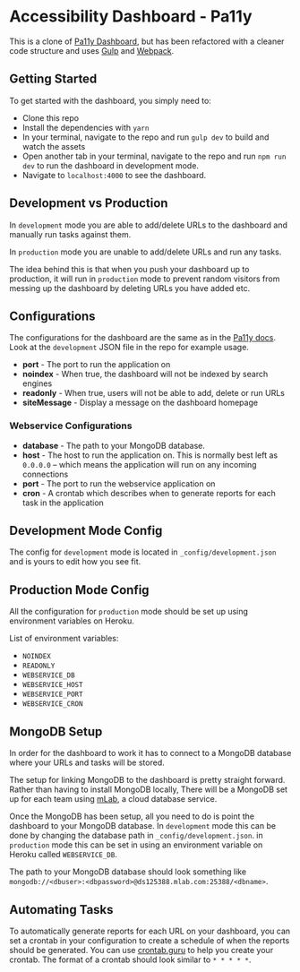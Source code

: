 # Accessibility Dashboard - Pa11y

This is a clone of [Pa11y Dashboard](https://github.com/pa11y/pa11y-dashboard), but has been refactored with a cleaner code structure and uses [Gulp](https://gulpjs.com/) and [Webpack](https://webpack.js.org/).

## Getting Started

To get started with the dashboard, you simply need to:

* Clone this repo
* Install the dependencies with `yarn`
* In your terminal, navigate to the repo and run `gulp dev` to build and watch the assets
* Open another tab in your terminal, navigate to the repo and run `npm run dev` to run the dashboard in development mode.
* Navigate to `localhost:4000` to see the dashboard.

## Development vs Production

In `development` mode you are able to add/delete URLs to the dashboard and manually run tasks against them.

In `production` mode you are unable to add/delete URLs and run any tasks.

The idea behind this is that when you push your dashboard up to production, it will run in `production` mode to prevent random visitors from messing up the dashboard by deleting URLs you have added etc.

## Configurations

The configurations for the dashboard are the same as in the [Pa11y docs](https://github.com/pa11y/pa11y-dashboard#configurations). Look at the `development` JSON file in the repo for example usage.

* **port** - The port to run the application on
* **noindex** - When true, the dashboard will not be indexed by search engines
* **readonly** - When true, users will not be able to add, delete or run URLs
* **siteMessage** - Display a message on the dashboard homepage

### Webservice Configurations

* **database** - The path to your MongoDB database.
* **host** - The host to run the application on. This is normally best left as `0.0.0.0` – which means the application will run on any incoming connections
* **port** - The port to run the webservice application on
* **cron** - A crontab which describes when to generate reports for each task in the application

## Development Mode Config

The config for `development` mode is located in `_config/development.json` and is yours to edit how you see fit.

## Production Mode Config

All the configuration for `production` mode should be set up using environment variables on Heroku.

List of environment variables:

* `NOINDEX`
* `READONLY`
* `WEBSERVICE_DB`
* `WEBSERVICE_HOST`
* `WEBSERVICE_PORT`
* `WEBSERVICE_CRON`

## MongoDB Setup

In order for the dashboard to work it has to connect to a MongoDB database where your URLs and tasks will be stored.

The setup for linking MongoDB to the dashboard is pretty straight forward. Rather than having to install MongoDB locally, There will be a MongoDB set up for each team using [mLab](https://mlab.com/home), a cloud database service.

Once the MongoDB has been setup, all you need to do is point the dashboard to your MongoDB database. In `development` mode this can be done by changing the database path in `_config/development.json`. in `production` mode this can be set in using an environment variable on Heroku called `WEBSERVICE_DB`.

The path to your MongoDB database should look something like `mongodb://<dbuser>:<dbpassword>@ds125388.mlab.com:25388/<dbname>`.

## Automating Tasks

To automatically generate reports for each URL on your dashboard, you can set a crontab in your configuration to create a schedule of when the reports should be generated. You can use [crontab.guru](https://crontab.guru/) to help you create your crontab. The format of a crontab should look similar to `* * * * *`.

